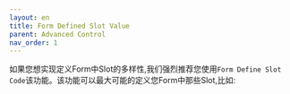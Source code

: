```yaml
---
layout: en
title: Form Defined Slot Value
parent: Advanced Control
nav_order: 1
---
```

<!-- 如果您想实现定义Form中Slot的多样性,我们强烈推荐您使用`Form Define Slot Code`该功能! -->
<!-- 该功能可以最大可能的定义您Form中那些Slot,比如:-->
<!-- 根据用户输入`age_slot_name`的值,是否等于18的数据来条件获取的相应Slot定义 -->
 
如果您想实现定义Form中Slot的多样性,我们强烈推荐您使用`Form Define Slot Code`该功能。该功能可以最大可能的定义您Form中那些Slot,比如:

<!-- 想一个比较好的例子 -->